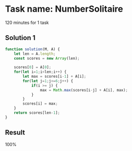 # Task name: NumberSolitaire

120 minutes for 1 task

## Solution 1

```javascript
function solution(M, A) {
    let len = A.length;
    const scores = new Array(len);
    
    scores[0] = A[0];
    for(let i=1;i<len;i++) {
        let max = scores[i-1] + A[i];
        for(let j=1;j<=6;j++) {
            if(i >= j) {
                max = Math.max(scores[i-j] + A[i], max);
            }
        }
        scores[i] = max;
    }
    return scores[len-1];
}
```

## Result 

100%
